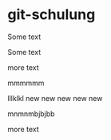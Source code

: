 # git-schulung
Some text 

Some text 

more text

mmmmmm

lllklkl
new new new new new

mnmnmbjbjbb 

more text
